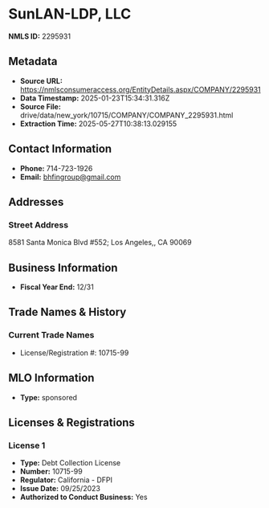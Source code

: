 # SunLAN-LDP, LLC

**NMLS ID:** 2295931

## Metadata
- **Source URL:** https://nmlsconsumeraccess.org/EntityDetails.aspx/COMPANY/2295931
- **Data Timestamp:** 2025-01-23T15:34:31.316Z
- **Source File:** drive/data/new_york/10715/COMPANY/COMPANY_2295931.html
- **Extraction Time:** 2025-05-27T10:38:13.029155

## Contact Information
- **Phone:** 714-723-1926
- **Email:** bhfingroup@gmail.com

## Addresses
### Street Address
8581 Santa Monica Blvd #552; Los Angeles,, CA 90069

## Business Information
- **Fiscal Year End:** 12/31

## Trade Names & History
### Current Trade Names
- License/Registration #: 10715-99

## MLO Information
- **Type:** sponsored

## Licenses & Registrations

### License 1
- **Type:** Debt Collection License
- **Number:** 10715-99
- **Regulator:** California - DFPI
- **Issue Date:** 09/25/2023
- **Authorized to Conduct Business:** Yes
